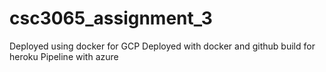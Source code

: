 # csc3065_assignment_3

Deployed using docker for GCP
Deployed with docker and github build for heroku
Pipeline with azure



